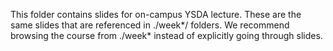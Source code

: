 This folder contains slides for on-campus YSDA lecture. These are the same slides that are referenced in ./week*/ folders. We recommend browsing the course from ./week* instead of explicitly going through slides.

